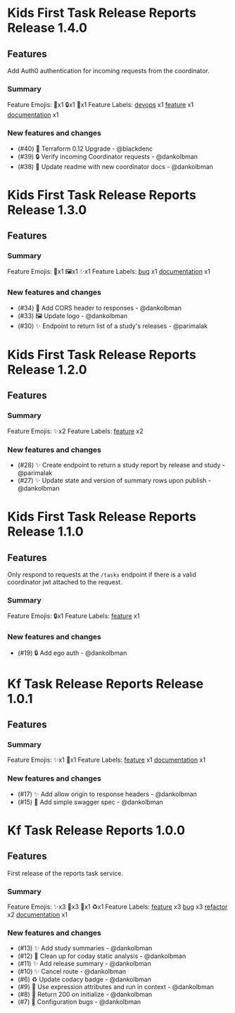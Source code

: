 # Kids First Task Release Reports Release 1.4.0

## Features

Add Auth0 authentication for incoming requests from the coordinator.

### Summary

Feature Emojis: 👷x1 🔒x1 📝x1
Feature Labels: [devops](https://api.github.com/repos/kids-first/kf-task-release-reports/labels/devops) x1 [feature](https://api.github.com/repos/kids-first/kf-task-release-reports/labels/feature) x1 [documentation](https://api.github.com/repos/kids-first/kf-task-release-reports/labels/documentation) x1

### New features and changes

- (#40) 👷 Terraform 0.12 Upgrade - @blackdenc
- (#39) 🔒 Verify incoming Coordinator requests - @dankolbman
- (#38) 📝 Update readme with new coordinator docs - @dankolbman

# Kids First Task Release Reports Release 1.3.0

## Features

### Summary

Feature Emojis: 🔧x1 🖼x1 ✨x1
Feature Labels: [bug](https://api.github.com/repos/kids-first/kf-task-release-reports/labels/bug) x1 [documentation](https://api.github.com/repos/kids-first/kf-task-release-reports/labels/documentation) x1

### New features and changes

- (#34) 🔧 Add CORS header to responses - @dankolbman
- (#33) 🖼 Update logo - @dankolbman
- (#30) ✨ Endpoint to return list of a study's releases - @parimalak

# Kids First Task Release Reports Release 1.2.0

## Features

### Summary

Feature Emojis: ✨x2
Feature Labels: [feature](https://api.github.com/repos/kids-first/kf-task-release-reports/labels/feature) x2

### New features and changes

- (#28) ✨ Create endpoint to return a study report by release and study - @parimalak
- (#27) ✨ Update state and version of summary rows upon publish - @dankolbman


# Kids First Task Release Reports Release 1.1.0

## Features

Only respond to requests at the `/tasks` endpoint if there is a valid coordinator jwt attached to the request.

### Summary

Feature Emojis: 🔒x1
Feature Labels: [feature](https://api.github.com/repos/kids-first/kf-task-release-reports/labels/feature) x1

### New features and changes

- (#19) 🔒 Add ego auth - @dankolbman

# Kf Task Release Reports Release 1.0.1

## Features

### Summary

Feature Emojis: ✨x1 📝x1
Feature Labels: [feature](https://api.github.com/repos/kids-first/kf-task-release-reports/labels/feature) x1 [documentation](https://api.github.com/repos/kids-first/kf-task-release-reports/labels/documentation) x1

### New features and changes

- (#17) ✨ Add allow origin to response headers - @dankolbman
- (#15) 📝 Add simple swagger spec - @dankolbman

# Kf Task Release Reports 1.0.0

## Features

First release of the reports task service.

### Summary

Feature Emojis: ✨x3 🐛x3 🚨x1 ♻️x1
Feature Labels: [feature](https://api.github.com/repos/kids-first/kf-task-release-reports/labels/feature) x3 [bug](https://api.github.com/repos/kids-first/kf-task-release-reports/labels/bug) x3 [refactor](https://api.github.com/repos/kids-first/kf-task-release-reports/labels/refactor) x2 [documentation](https://api.github.com/repos/kids-first/kf-task-release-reports/labels/documentation) x1

### New features and changes

- (#13) ✨ Add study summaries - @dankolbman
- (#12) 🚨 Clean up for coday static analysis - @dankolbman
- (#11) ✨ Add release summary - @dankolbman
- (#10) ✨ Cancel route - @dankolbman
- (#6) ♻️ Update codacy badge - @dankolbman
- (#9) 🐛 Use expression attributes and run in context - @dankolbman
- (#8) 🐛 Return 200 on initialize - @dankolbman
- (#7) 🐛 Configuration bugs - @dankolbman
